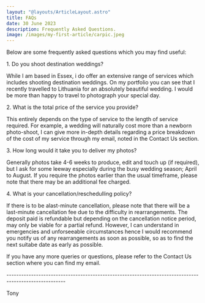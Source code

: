 ```yaml
---
layout: "@layouts/ArticleLayout.astro"
title: FAQs
date: 30 June 2023
description: Frequently Asked Questions.
image: /images/my-first-article/carpic.jpeg
---
```


Below are some frequently asked questions which you may find useful:

<p class="font-semibold">
1. Do you shoot destination weddings?
</p>
<p class="italic"> While I am based in Essex, i do offer an extensive range of services which includes shooting destination weddings. On my portfolio you can see that I recently travelled to Lithuania for an absolutely beautiful wedding. I would be more than happy to travel to photograph your special day. </p>

<p class="font-semibold">
2. What is the total price of the service you provide?
</p>
<p class="italic"> This entirely depends on the type of service to the length of service required. For example, a wedding will naturally cost more than a newborn photo-shoot, I can give more in-depth details regarding a price breakdown of the cost of my service through my email, noted in the Contact Us section. </p> 

<p class="font-semibold">
3. How long would it take you to deliver my photos?
</p>
<p class="italic"> Generally photos take 4-6 weeks to produce, edit and touch up (if required), but I ask for some leeway especially during the busy wedding season; April to August. If you require the photos earlier than the usual timeframe, please note that there may be an additional fee charged. </p>

<p class="font-semibold">
4. What is your cancellation/reschedulling policy?
</p>
<p class="italic"> If there is to be alast-minute cancellation, please note that there will be a last-minute cancellation fee due to the difficulty in rearrangements. The deposit paid is refundable but depending on the cancellation notice period, may only be viable for a partial refund. However, I can understand in emergencies and unforseeable circumstances hence I would recommend you notify us of any rearrangements as soon as possible, so as to find the next suitabe date as early as possible. </p>


If you have any more queries or questions, please refer to the Contact Us section where you can find my email.

<p>------------------------------------------------------------------------------------------------------</p>

<p class="italic">
Tony 
</p>


